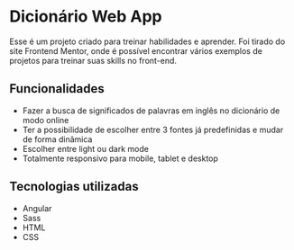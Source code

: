 # Dicionário Web App

Esse é um projeto criado para treinar habilidades e aprender. Foi tirado do site Frontend Mentor, onde é possível encontrar vários exemplos de projetos para treinar suas skills no front-end.

## Funcionalidades

- Fazer a busca de significados de palavras em inglês no dicionário de modo online
- Ter a possibilidade de escolher entre 3 fontes já predefinidas e mudar de forma dinâmica
- Escolher entre light ou dark mode
- Totalmente responsivo para mobile, tablet e desktop

## Tecnologias utilizadas

- Angular
- Sass
- HTML
- CSS


